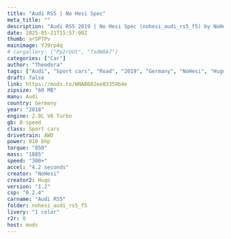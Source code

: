 ```yaml
---
title: "Audi RS5 | No Hesi Spec"
meta_title: ""
description: "Audi RS5 2019 | No Hesi Spec (nohesi_audi_rs5_f5) by NoHesi x Hugo"
date: 2025-05-21T15:57:00Z
thumb: arSP7Pv
mainimage: YJ9rp4q
# cargallery: ["Pp2rUUt", "7xdW8A7"]
categories: ["Car"]
author: "Theodora"
tags: ["Audi", "Sport cars", "Road", "2019", "Germany", "NoHesi", "Hugo"]
draft: false
link: https://mods.to/WNAB682ee83359b4e
zipsize: "60 MB"
manu: Audi
country: Germany
year: "2018"
engine: 2.9L V6 Turbo
gb: 8-speed
class: Sport cars
drivetrain: AWD
power: 810 bhp 
torque: "850"
mass: "1885"
speed: "300+"
accel: "4.2 seconds"
creator: "NoHesi"
creator2: Hugo
version: "1.2"
csp: "0.2.4"
carname: "Audi RS5"
folder: nohesi_audi_rs5_f5
livery: "1 color"
r2r: 0
host: mods
---
```

